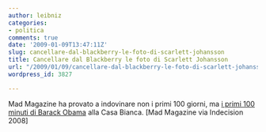```yaml
---
author: leibniz
categories:
- politica
comments: true
date: '2009-01-09T13:47:11Z'
slug: cancellare-dal-blackberry-le-foto-di-scarlett-johansson
title: Cancellare dal Blackberry le foto di Scarlett Johansson
url: "/2009/01/09/cancellare-dal-blackberry-le-foto-di-scarlett-johansson/"
wordpress_id: 3827

---
```

Mad Magazine ha provato a indovinare non i primi 100 giorni, ma  [i primi 100 minuti di Barack Obama](http://blog.indecision2008.com/2009/01/08/mad-magazine-barack-obamas-first-100-minutes-exclusive/) alla Casa Bianca. [Mad Magazine via Indecision 2008]

